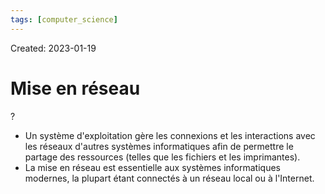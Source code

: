 ```yaml
---
tags: [computer_science] 
---
```

Created: 2023-01-19

# Mise en réseau
?
- Un système d'exploitation gère les connexions et les interactions avec les réseaux d'autres systèmes informatiques afin de permettre le partage des ressources (telles que les fichiers et les imprimantes).
- La mise en réseau est essentielle aux systèmes informatiques modernes, la plupart étant connectés à un réseau local ou à l'Internet.
<!--SR:!2023-02-18,10,250-->
